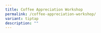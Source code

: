 ```yaml
---
title: Coffee Appreciation Workshop
permalink: /coffee-appreciation-workshop/
variant: tiptap
description: ""
---
```

